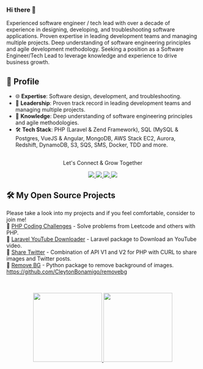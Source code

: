 ### Hi there 👋

Experienced software engineer / tech lead with over a decade of experience in designing, developing, and troubleshooting software applications. Proven expertise in leading development teams and managing multiple projects. Deep understanding of software engineering principles and agile development methodology. Seeking a position as a Software Engineer/Tech Lead to leverage knowledge and experience to drive business growth.

## 🌟 Profile

- 🌐 **Expertise**: Software design, development, and troubleshooting.
- 🚀 **Leadership**: Proven track record in leading development teams and managing multiple projects.
- 🧠 **Knowledge**: Deep understanding of software engineering principles and agile methodologies.
- 🛠 **Tech Stack**: PHP (Laravel & Zend Framework), SQL (MySQL & Postgres, VueJS & Angular, MongoDB, AWS Stack EC2, Aurora, Redshift, DynamoDB, S3, SQS, SMS, Docker, TDD and more.

##

<div align="center">
<p align="center">Let's Connect & Grow Together </p>

<a href="https://www.linkedin.com/in/cleytonbonamigo/" target="_blank">
    <img src="https://img.shields.io/badge/linkedin-%230077B5.svg?&style=for-the-badge&logo=linkedin&logoColor=white" />
</a>

<a href="mailto:cleytonbonamigo@gmail.com" target="_blank">
    <img src="https://img.shields.io/badge/Gmail-BF211D?style=for-the-badge&logo=Google&logoColor=white" />
</a>

<a href="https://www.instagram.com/CleytonBonamigo/" target="_blank">
    <img src="https://img.shields.io/badge/Instagram-E4405F?style=for-the-badge&logo=instagram&logoColor=white" />
</a>

<a href="https://www.twitter.com/CleytonBonamigo/" target="_blank">
    <img src="https://img.shields.io/badge/Twitter-1DA1F2?style=for-the-badge&logo=twitter&logoColor=white" />
</a>
</div>

## 🛠 **My Open Source Projects**
Please take a look into my projects and if you feel comfortable, consider to join me! <br/>
🧪 [PHP Coding Challenges](https://github.com/CleytonBonamigo/php-coding-challenges) - Solve problems from Leetcode and others with PHP. <br/>
🧪 [Laravel YouTube Downloader](https://github.com/CleytonBonamigo/laravel-youtube-downloader) - Laravel package to Download an YouTube video. <br/>
🧪 [Share Twitter](https://github.com/CleytonBonamigo/share-twitter) - Combination of API V1 and V2 for PHP with CURL to share images and Twitter posts. <br/>
🧪 [Remove BG](https://github.com/CleytonBonamigo/removebg) - Python package to remove background of images. <br/>https://github.com/CleytonBonamigo/removebg

##
 
<div align="center"><br>
  <a href="https://github.com/CleytonBonamigo">
  <img height="180em" src="https://github-readme-stats.vercel.app/api?username=CleytonBonamigo&show_icons=true&theme=city_lights&include_all_commits=true&count_private=true"/>
  <img height="180em" src="https://github-readme-stats.vercel.app/api/top-langs/?username=CleytonBonamigo&layout=compact&langs_count=7&theme=city_lights"/>
</div>

## 

<!--
**CleytonBonamigo/CleytonBonamigo** is a ✨ _special_ ✨ repository because its `README.md` (this file) appears on your GitHub profile.

Here are some ideas to get you started:

- 🔭 I’m currently working on ...
- 🌱 I’m currently learning ...
- 👯 I’m looking to collaborate on ...
- 🤔 I’m looking for help with ...
- 💬 Ask me about ...
- 📫 How to reach me: ...
- 😄 Pronouns: ...
- ⚡ Fun fact: ...
-->
